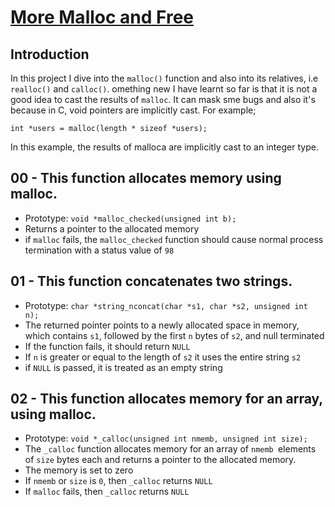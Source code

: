 # <ins>More Malloc and Free</ins>

## Introduction
In this project I dive into the `malloc()` function and also into its relatives, i.e `realloc()` and `calloc()`. omething new I have learnt so far is that it is not a good idea to cast the results of `malloc`. It can mask sme bugs and also it's because in C, void pointers are implicitly cast. For example;
```
int *users = malloc(length * sizeof *users);
```
In this example, the results of malloca are implicitly cast to an integer type.

## 00 - This function allocates memory using malloc.
- Prototype: `void *malloc_checked(unsigned int b);`
- Returns a pointer to the allocated memory
- if `malloc` fails, the `malloc_checked` function should cause normal process termination with a status value of `98`

## 01 - This function concatenates two strings.
- Prototype: `char *string_nconcat(char *s1, char *s2, unsigned int n);`
- The returned pointer points to a newly allocated space in memory, which contains `s1`, followed by the first `n` bytes of `s2`, and null terminated
- If the function fails, it should return `NULL`
- If `n` is greater or equal to the length of `s2` it uses the entire string `s2`
- if `NULL` is passed, it is treated as an empty string

## 02 - This function allocates memory for an array, using malloc.
- Prototype: `void *_calloc(unsigned int nmemb, unsigned int size);`
- The `_calloc` function allocates memory for an array of `nmemb `elements of `size` bytes each and returns a pointer to the allocated memory.
- The memory is set to zero
- If `nmemb` or `size` is `0`, then `_calloc` returns `NULL`
- If `malloc` fails, then `_calloc` returns `NULL`